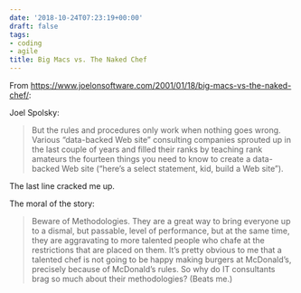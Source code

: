 ```yaml
---
date: '2018-10-24T07:23:19+00:00'
draft: false
tags:
- coding
- agile
title: Big Macs vs. The Naked Chef
---
```


From https://www.joelonsoftware.com/2001/01/18/big-macs-vs-the-naked-chef/:

Joel Spolsky:

>But the rules and procedures only work when nothing goes wrong. Various “data-backed Web site” consulting companies sprouted up in the last couple of years and filled their ranks by teaching rank amateurs the fourteen things you need to know to create a data-backed Web site (“here’s a select statement, kid, build a Web site”).

The last line cracked me up.

The moral of the story:

>Beware of Methodologies. They are a great way to bring everyone up to a dismal, but passable, level of performance, but at the same time, they are aggravating to more talented people who chafe at the restrictions that are placed on them. It’s pretty obvious to me that a talented chef is not going to be happy making burgers at McDonald’s, precisely because of McDonald’s rules. So why do IT consultants brag so much about their methodologies? (Beats me.)
